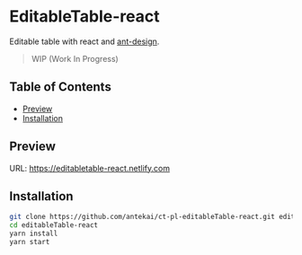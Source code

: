 # EditableTable-react

Editable table with react and [ant-design](https://ant.design/).

> WIP (Work In Progress)

## Table of Contents

- [Preview](<(#preview)>)
- [Installation](#installation)

## Preview

URL: https://editabletable-react.netlify.com

## Installation

```sh
git clone https://github.com/antekai/ct-pl-editableTable-react.git editableTable-react
cd editableTable-react
yarn install
yarn start
```
